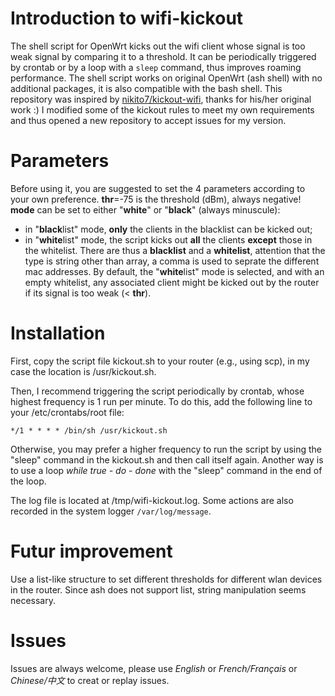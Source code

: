 # Introduction to wifi-kickout
The shell script for OpenWrt kicks out the wifi client whose signal is too weak signal by comparing it to a threshold.
It can be periodically triggered by crontab or by a loop with a `sleep` command, thus improves roaming performance.
The shell script works on original OpenWrt (ash shell) with no additional packages, it is also compatible with the bash shell.
This repository was inspired by [nikito7/kickout-wifi](https://github.com/nikito7/kickout-wifi), thanks for his/her original work :)
I modified some of the kickout rules to meet my own requirements and thus opened a new repository to accept issues for my version.

# Parameters
Before using it, you are suggested to set the 4 parameters according to your own preference.
**thr**=-75 is the threshold (dBm), always negative!
**mode** can be set to either "**white**" or "**black**" (always minuscule):
 - in "**black**list" mode, **only** the clients in the blacklist can be kicked out;
 - in "**white**list" mode, the script kicks out **all** the clients **except** those in the whitelist.
There are thus a **blacklist** and a **whitelist**, attention that the type is string other than array, a comma is used to seprate the different mac addresses.
By default, the "**white**list" mode is selected, and with an empty whitelist, any associated client might be kicked out by the router if its signal is too weak (< **thr**).

# Installation
First, copy the script file kickout.sh to your router (e.g., using scp), in my case the location is /usr/kickout.sh.

Then, I recommend triggering the script periodically by crontab, whose highest frequency is 1 run per minute. To do this, add the following line to your /etc/crontabs/root file:

`*/1 * * * * /bin/sh /usr/kickout.sh`

Otherwise, you may prefer a higher frequency to run the script by using the "sleep" command in the kickout.sh and then call itself again. Another way is to use a loop *while *true* - do - done* with the "sleep" command in the end of the loop.

The log file is located at /tmp/wifi-kickout.log. Some actions are also recorded in the system logger `/var/log/message`.

# Futur improvement
Use a list-like structure to set different thresholds for different wlan devices in the router. Since ash does not support list, string manipulation seems necessary.

# Issues
Issues are always welcome, please use *English* or *French/Français* or *Chinese/中文* to creat or replay issues.
